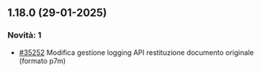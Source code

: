 ## 1.18.0 (29-01-2025)

### Novità: 1
- [#35252](https://parermine.regione.emilia-romagna.it/issues/35252) Modifica gestione logging API restituzione documento originale (formato p7m)
